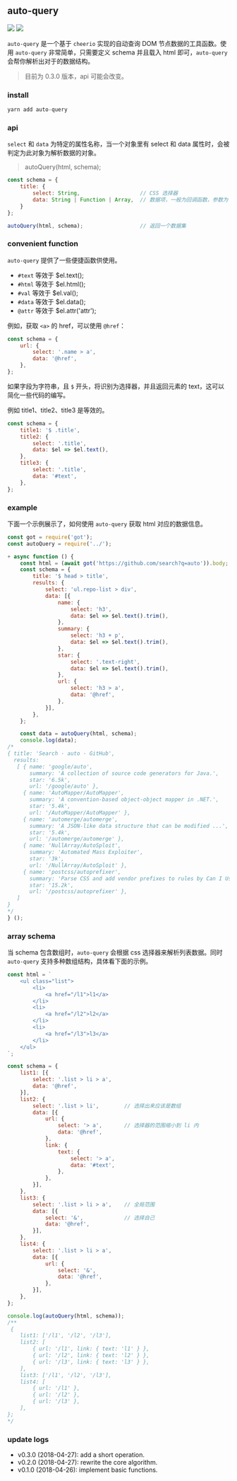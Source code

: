 

## auto-query

<img src="https://img.shields.io/badge/auto--query-build-brightgreen.svg" style="width: auto; height: auto"/>
<img src="https://img.shields.io/npm/v/auto-query.svg" style="width: auto; height: auto"/>

`auto-query` 是一个基于 `cheerio` 实现的自动查询 DOM 节点数据的工具函数。使用 `auto-query` 非常简单，只需要定义 schema 并且载入 html 即可，`auto-query` 会帮你解析出对于的数据结构。


> 目前为 0.3.0 版本，api 可能会改变。

### install

```js
yarn add auto-query
```

### api
`select` 和 `data` 为特定的属性名称，当一个对象里有 select 和 data 属性时，会被判定为此对象为解析数据的对象。

> autoQuery(html, schema);

```js
const schema = {
    title: {
        select: String,                   // CSS 选择器
        data: String | Function | Array,  // 数据项，一般为回调函数，参数为 $el
    }
};

autoQuery(html, schema);                  // 返回一个数据集
```

### convenient function
`auto-query` 提供了一些便捷函数供使用。

- `#text` 等效于 $el.text();
- `#html` 等效于 $el.html();
- `#val` 等效于 $el.val();
- `#data` 等效于 $el.data();
- `@attr` 等效于 $el.attr('attr');

例如，获取 `<a>` 的 href，可以使用 `@href`：

```js
const schema = {
    url: {
        select: '.name > a',
        data: '@href',
    },
};
```

如果字段为字符串，且 `$` 开头，将识别为选择器，并且返回元素的 text，这可以简化一些代码的编写。

例如 title1、title2、title3 是等效的。

```js
const schema = {
    title1: '$ .title',
    title2: {
        select: '.title',
        data: $el => $el.text(),
    },
    title3: {
        select: '.title',
        data: '#text',
    },
};
```

### example

下面一个示例展示了，如何使用 `auto-query` 获取 html 对应的数据信息。

```js
const got = require('got');
const autoQuery = require('../');

+ async function () {
    const html = (await got('https://github.com/search?q=auto')).body;
    const schema = {
        title: '$ head > title',
        results: {
            select: 'ul.repo-list > div',
            data: [{
                name: {
                    select: 'h3',
                    data: $el => $el.text().trim(),
                },
                summary: {
                    select: 'h3 + p',
                    data: $el => $el.text().trim(),
                },
                star: {
                    select: '.text-right',
                    data: $el => $el.text().trim(),
                },
                url: {
                    select: 'h3 > a',
                    data: '@href',
                },
            }],
        },
    };

    const data = autoQuery(html, schema);
    console.log(data);
/*
{ title: 'Search · auto · GitHub',
  results:
   [ { name: 'google/auto',
       summary: 'A collection of source code generators for Java.',
       star: '6.5k',
       url: '/google/auto' },
     { name: 'AutoMapper/AutoMapper',
       summary: 'A convention-based object-object mapper in .NET.',
       star: '5.4k',
       url: '/AutoMapper/AutoMapper' },
     { name: 'automerge/automerge',
       summary: 'A JSON-like data structure that can be modified ...',
       star: '5.4k',
       url: '/automerge/automerge' },
     { name: 'NullArray/AutoSploit',
       summary: 'Automated Mass Exploiter',
       star: '3k',
       url: '/NullArray/AutoSploit' },
     { name: 'postcss/autoprefixer',
       summary: 'Parse CSS and add vendor prefixes to rules by Can I Use',
       star: '15.2k',
       url: '/postcss/autoprefixer' },
   ]
}
*/
} ();
```

### array schema
当 schema 包含数组时，`auto-query` 会根据 css 选择器来解析列表数据。同时 `auto-query` 支持多种数组结构，具体看下面的示例。

```js
const html = `
    <ul class="list">
        <li>
            <a href="/l1">l1</a>
        </li>
        <li>
            <a href="/l2">l2</a>
        </li>
        <li>
            <a href="/l3">l3</a>
        </li>
    </ul>
`;

const schema = {
    list1: [{
        select: '.list > li > a',
        data: '@href',
    }],
    list2: {
        select: '.list > li',        // 选择出来应该是数组
        data: [{
            url: {
                select: '> a',       // 选择器的范围缩小到 li 内
                data: '@href',
            },
            link: {
                text: {
                    select: '> a',
                    data: '#text',
                },
            },
        }],
    },
    list3: {
        select: '.list > li > a',    // 全局范围
        data: [{
            select: '&',             // 选择自己
            data: '@href',
        }],
    },
    list4: {
        select: '.list > li > a',
        data: [{
            url: {
                select: '&',
                data: '@href',
            },
        }],
    },
};

console.log(autoQuery(html, schema));
/**
 {
    list1: ['/l1', '/l2', '/l3'],
    list2: [
        { url: '/l1', link: { text: 'l1' } },
        { url: '/l2', link: { text: 'l2' } },
        { url: '/l3', link: { text: 'l3' } },
    ],
    list3: ['/l1', '/l2', '/l3'],
    list4: [
        { url: '/l1' },
        { url: '/l2' },
        { url: '/l3' },
    ],
};
*/
```

### update logs
- v0.3.0 (2018-04-27): add a short operation.
- v0.2.0 (2018-04-27): rewrite the core algorithm.
- v0.1.0 (2018-04-26): implement basic functions.

